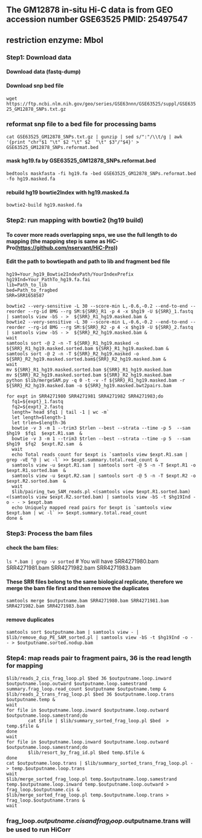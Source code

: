 ## The GM12878 in-situ Hi-C data is from GEO accession number GSE63525 PMID: 25497547
## restriction enzyme: Mbol
### Step1: Download data
#### Download data (fastq-dump)
#### Download snp bed file 
`wget https://ftp.ncbi.nlm.nih.gov/geo/series/GSE63nnn/GSE63525/suppl/GSE63525_GM12878_SNPs.txt.gz`
### reformat snp file to a bed file for processing bams
`cat GSE63525_GM12878_SNPs.txt.gz | gunzip | sed s/":"/\\t/g | awk '{print "chr"$1 "\t" $2 "\t" $2  "\t" $3"/"$4}' > GSE63525_GM12878_SNPs.reformat.bed`
#### mask hg19.fa by GSE63525_GM12878_SNPs.reformat.bed
`bedtools maskfasta -fi hg19.fa -bed GSE63525_GM12878_SNPs.reformat.bed -fo hg19.masked.fa`
#### rebuild hg19 bowtie2Index with hg19.masked.fa
`bowtie2-build hg19.masked.fa`
### Step2: run mapping with bowtie2 (hg19 build)
#### To cover more reads overlapping snps, we use the full length to do mapping (the mapping step is same as HiC-Pro(https://github.com/nservant/HiC-Pro))
#### Edit the path to bowtiepath and path to lib and fragment bed file
```
hg19=Your_hg19_Bowtie2IndexPath/YourIndexPrefix
hg19Ind=Your_PathTo_hg19.fa.fai
lib=Path_to_lib
bed=Path_to_fragbed
SRR=SRR1658587
```
```
bowtie2 --very-sensitive -L 30 --score-min L,-0.6,-0.2 --end-to-end --reorder --rg-id BMG --rg SM:${SRR}_R1 -p 4 -x $hg19 -U ${SRR}_1.fastq | samtools view -bS - >  ${SRR}_R1_hg19.masked.bam &
bowtie2 --very-sensitive -L 30 --score-min L,-0.6,-0.2 --end-to-end --reorder --rg-id BMG --rg SM:${SRR}_R2 -p 4 -x $hg19 -U ${SRR}_2.fastq | samtools view -bS - >  ${SRR}_R2_hg19.masked.bam &
wait
samtools sort -@ 2 -n -T ${SRR}_R1_hg19.masked -o ${SRR}_R1_hg19.masked.sorted.bam ${SRR}_R1_hg19.masked.bam &
samtools sort -@ 2 -n -T ${SRR}_R2_hg19.masked -o ${SRR}_R2_hg19.masked.sorted.bam${SRR}_R2_hg19.masked.bam &
wait
mv ${SRR}_R1_hg19.masked.sorted.bam ${SRR}_R1_hg19.masked.bam
mv ${SRR}_R2_hg19.masked.sorted.bam ${SRR}_R2_hg19.masked.bam
python $lib/mergeSAM.py -q 0 -t -v -f ${SRR}_R1_hg19.masked.bam -r ${SRR}_R2_hg19.masked.bam -o ${SRR}_hg19.masked.bwt2pairs.bam
```

```
for expt in SRR4271980 SRR4271981 SRR4271982 SRR4271983;do
  fq1=${expt}_1.fastq
  fq2=${expt}_2.fastq
  length=`head $fq1 | tail -1 | wc -m`
  let length=$length-1
  let trlen=$length-36
  bowtie -v 3 -m 1 --trim3 $trlen --best --strata --time -p 5  --sam $hg19  $fq1  $expt.R1.sam  &
  bowtie -v 3 -m 1 --trim3 $trlen --best --strata --time -p 5  --sam $hg19  $fq2  $expt.R2.sam  &
  wait
  echo Total reads count for $expt is `samtools view $expt.R1.sam | grep -vE ^@ | wc -l` >> $expt.summary.total.read_count &
  samtools view -u $expt.R1.sam | samtools sort -@ 5 -n -T $expt.R1 -o $expt.R1.sorted.bam  &
  samtools view -u $expt.R2.sam | samtools sort -@ 5 -n -T $expt.R2 -o $expt.R2.sorted.bam  &
  wait
  $lib/pairing_two_SAM_reads.pl <(samtools view $expt.R1.sorted.bam) <(samtools view $expt.R2.sorted.bam) | samtools view -bS -t $hg19Ind -o - - > $expt.bam
  echo Uniquely mapped read pairs for $expt is `samtools view $expt.bam | wc -l` >> $expt.summary.total.read_count
done &
```
### Step3: Process the bam files
#### check the bam files:
`ls *.bam | grep -v sorted` # You will have SRR4271980.bam SRR4271981.bam SRR4271982.bam SRR4271983.bam
#### These SRR files belong to the same biological replicate, therefore we merge the bam file first and then remove the duplicates
`samtools merge $outputname.bam SRR4271980.bam SRR4271981.bam SRR4271982.bam SRR4271983.bam`
#### remove duplicates
`samtools sort $outputname.bam | samtools view - | $lib/remove_dup_PE_SAM_sorted.pl | samtools view -bS -t $hg19Ind -o - - > $outputname.sorted.nodup.bam `
### Step4: map reads pair to fragment pairs, 36 is the read length for mapping
```
$lib/reads_2_cis_frag_loop.pl $bed 36 $outputname.loop.inward $outputname.loop.outward $outputname.loop.samestrand summary.frag_loop.read_count $outputname $outputname.temp &
$lib/reads_2_trans_frag_loop.pl $bed 36 $outputname.loop.trans $outputname.temp &
wait
for file in $outputname.loop.inward $outputname.loop.outward $outputname.loop.samestrand;do
        cat $file | $lib/summary_sorted_frag_loop.pl $bed  > temp.$file &
done
wait
for file in $outputname.loop.inward $outputname.loop.outward $outputname.loop.samestrand;do
        $lib/resort_by_frag_id.pl $bed temp.$file &
done
cat $outputname.loop.trans | $lib/summary_sorted_trans_frag_loop.pl - > temp.$outputname.loop.trans
wait
$lib/merge_sorted_frag_loop.pl temp.$outputname.loop.samestrand temp.$outputname.loop.inward temp.$outputname.loop.outward > frag_loop.$outputname.cis &
$lib/merge_sorted_frag_loop.pl temp.$outputname.loop.trans > frag_loop.$outputname.trans &
wait
```
### frag_loop.$outputname.cis and frag_loop.$outputname.trans will be used to run HiCorr

